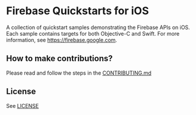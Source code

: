 # Firebase Quickstarts for iOS

A collection of quickstart samples demonstrating the Firebase APIs on iOS. Each sample contains targets
for both Objective-C and Swift. For more information, see https://firebase.google.com.

## How to make contributions?
Please read and follow the steps in the [CONTRIBUTING.md](CONTRIBUTING.md)

## License
See [LICENSE](LICENSE)